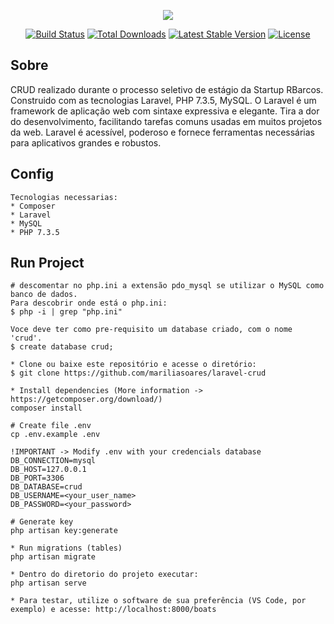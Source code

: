 <p align="center"><img src="https://laravel.com/assets/img/components/logo-laravel.svg"></p>

<p align="center">
<a href="https://travis-ci.org/laravel/framework"><img src="https://travis-ci.org/laravel/framework.svg" alt="Build Status"></a>
<a href="https://packagist.org/packages/laravel/framework"><img src="https://poser.pugx.org/laravel/framework/d/total.svg" alt="Total Downloads"></a>
<a href="https://packagist.org/packages/laravel/framework"><img src="https://poser.pugx.org/laravel/framework/v/stable.svg" alt="Latest Stable Version"></a>
<a href="https://packagist.org/packages/laravel/framework"><img src="https://poser.pugx.org/laravel/framework/license.svg" alt="License"></a>
</p>

## Sobre
    
CRUD realizado durante o processo seletivo de estágio da Startup RBarcos. Construido com as tecnologias Laravel, PHP 7.3.5, MySQL. O Laravel é um framework de aplicação web com sintaxe expressiva e elegante. Tira a dor do desenvolvimento, facilitando tarefas comuns usadas em muitos projetos da web. Laravel é acessível, poderoso e fornece ferramentas necessárias para aplicativos grandes e robustos.

## Config
    
    Tecnologias necessarias:
    * Composer
    * Laravel
    * MySQL
    * PHP 7.3.5

## Run Project
    
    # descomentar no php.ini a extensão pdo_mysql se utilizar o MySQL como banco de dados. 
    Para descobrir onde está o php.ini:
    $ php -i | grep "php.ini"
    
    Voce deve ter como pre-requisito um database criado, com o nome 'crud'.
    $ create database crud;
    
    * Clone ou baixe este repositório e acesse o diretório:
    $ git clone https://github.com/mariliasoares/laravel-crud
    
    * Install dependencies (More information -> https://getcomposer.org/download/)
    composer install
    
    # Create file .env
    cp .env.example .env

    !IMPORTANT -> Modify .env with your credencials database
    DB_CONNECTION=mysql
    DB_HOST=127.0.0.1
    DB_PORT=3306
    DB_DATABASE=crud
    DB_USERNAME=<your_user_name>
    DB_PASSWORD=<your_password>
    
    # Generate key
    php artisan key:generate

    * Run migrations (tables)
    php artisan migrate
    
    * Dentro do diretorio do projeto executar:
    php artisan serve

    * Para testar, utilize o software de sua preferência (VS Code, por exemplo) e acesse: http://localhost:8000/boats
